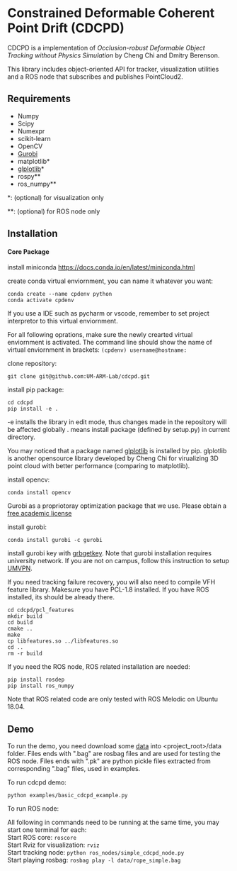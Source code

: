 Constrained Deformable Coherent Point Drift (CDCPD)
=============

CDCPD is a implementation of *Occlusion-robust Deformable Object Tracking without Physics Simulation*
by Cheng Chi and Dmitry Berenson.

This library includes object-oriented API for tracker, visualization utilities and a ROS node that subscribes 
and publishes PointCloud2.

Requirements
------------
  * Numpy
  * Scipy
  * Numexpr
  * scikit-learn
  * OpenCV
  * [Gurobi](https://www.gurobi.com/)
  * matplotlib\*
  * [glplotlib](https://github.com/cheng-chi/glplotlib)\*
  * rospy\**
  * ros_numpy\**
  
\*: (optional) for visualization only

\**: (optional) for ROS node only

Installation
------------

#### Core Package

install miniconda https://docs.conda.io/en/latest/miniconda.html

create conda virtual enviornment, you can name it whatever you want:
```
conda create --name cpdenv python
conda activate cpdenv
```

If you use a IDE such as pycharm or vscode, remember to set project interpretor to this virtual enviornment.

For all following oprations, make sure the newly crearted virtual enviornment is activated. The command line should show the name of virtual enviornment in brackets:
`(cpdenv) username@hostname:`

clone repository:
```
git clone git@github.com:UM-ARM-Lab/cdcpd.git
```

install pip package:
```
cd cdcpd
pip install -e .
```

-e installs the library in edit mode, thus changes made in the repository will be affected globally
. means install package (defined by setup.py) in current directory.

You may noticed that a package named [glplotlib](https://github.com/cheng-chi/glplotlib) is installed by pip. glplotlib is another opensource library developed by Cheng Chi for virualizing 3D point cloud with better performance (comparing to matplotlib).

install opencv:
```
conda install opencv
```

Gurobi as a propriotoray optimization package that we use. Please obtain a [free academic license](https://user.gurobi.com/download/licenses/free-academic)

install gurobi:
```
conda install gurobi -c gurobi
```
install gurobi key with [grbgetkey](https://www.gurobi.com/documentation/8.1/quickstart_mac/retrieving_a_free_academic.html).
Note that gurobi installation requires university network. If you are not on campus, follow this instruction to setup [UMVPN](https://documentation.its.umich.edu/vpn/vpn-linux-vpn-instructions).


If you need tracking failure recovery, you will also need to compile VFH feature library.
Makesure you have PCL-1.8 installed. If you have ROS installed, its should be already there.
```
cd cdcpd/pcl_features
mkdir build
cd build
cmake ..
make
cp libfeatures.so ../libfeatures.so
cd ..
rm -r build
```

If you need the ROS node, ROS related installation are needed:
```
pip install rosdep
pip install ros_numpy
```
Note that ROS related code are only tested with ROS Melodic on Ubuntu 18.04.

Demo
------------
To run the demo, you need download some [data](https://drive.google.com/drive/folders/1QSmSOw0JvQl9xnbVnBNogk0OcNo0Rn4_?usp=sharing) into <project_root>/data folder.
Files ends with ".bag" are rosbag files and are used for testing the ROS node.
Files ends with ".pk" are python pickle files extracted from corresponding ".bag" files, used in examples.

To run cdcpd demo:
```
python examples/basic_cdcpd_example.py
```

To run ROS node:

All following in commands need to be running at the same time, you may start one terminal for each:\
Start ROS core: `roscore`\
Start Rviz for visualization: `rviz`\
Start tracking node: `python ros_nodes/simple_cdcpd_node.py`\
Start playing rosbag: `rosbag play -l data/rope_simple.bag`
